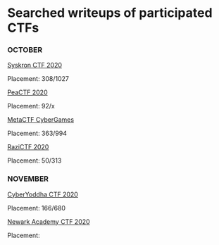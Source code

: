 # Searched writeups of participated CTFs

<h3>OCTOBER</h3>
<a href="https://j9allmarine17.medium.com/syskron-security-ctf-2020-write-up-40090c63f01a">Syskron CTF 2020</a>
<p>Placement: 308/1027</p>
<a href="https://piyush-paliwal.medium.com/peactf-2020-writeup-db712d327ef8">PeaCTF 2020</a>
<p>Placement: 92/x</p>
<a href="https://www.uzpg.me/cyber-security/2020/10/26/writeups-for-metactf-2020">MetaCTF CyberGames</a>
<p>Placement: 363/994</p>
<a href="https://github.com/t3rmin0x/CTF-Writeups/tree/master/Razi%20CTF">RaziCTF 2020</a>
<p>Placement: 50/313</p>

<h3>NOVEMBER</h3>
<a href="https://github.com/B34nB01z/writeups/tree/master/2020/CYCTF">CyberYoddha CTF 2020</a>
<p>Placement: 166/680</p>
<a href="">Newark Academy CTF 2020</a>
<p>Placement: </p>
